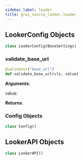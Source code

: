 ```yaml
---
sidebar_label: loader
title: grai_source_looker.loader
---
```


## LookerConfig Objects

```python
class LookerConfig(BaseSettings)
```



### validate\_base\_url

```python
@validator("base_url")
def validate_base_url(cls, value)
```

**Arguments**:

  value:


**Returns**:



### Config Objects

```python
class Config()
```



## LookerAPI Objects

```python
class LookerAPI()
```

